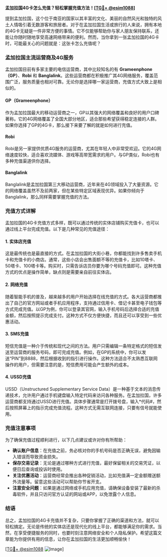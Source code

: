 **孟加拉国4G卡怎么充值？轻松掌握充值方法！[[TG💪+ @esim1088](https://t.me/s/esim1088)]**

提到孟加拉国，这个位于南亚的国家以其丰富的文化、美丽的自然风光和独特的风土人情吸引着无数游客和旅居者。对于在孟加拉国生活或旅行的人来说，拥有本地的4G卡无疑是一件非常方便的事情。它不仅能够帮助你与家人朋友保持联系，还能让你随时随地享受高速网络带来的便利。然而，当你拿到一张孟加拉国的4G卡时，可能最关心的问题就是：这张卡怎么充值呢？

### 孟加拉国主流运营商及4G服务

孟加拉国目前有多家主要的电信运营商，其中比较知名的有 **Grameenphone（GP）**、**Robi** 和 **Banglalink**。这些运营商都在积极推广其4G网络服务，覆盖范围广泛，服务质量也相对可靠。无论你是选择哪一家运营商，充值方式大致上是相似的。

#### GP（Grameenphone）
作为孟加拉国最大的移动运营商之一，GP以其强大的网络覆盖和良好的用户口碑著称。它的4G网络覆盖了全国大部分地区，适合那些希望获得稳定连接的人群。如果你选择了GP的4G卡，那么接下来要了解的就是如何进行充值。

#### Robi
Robi是另一家提供优质4G服务的运营商，尤其在年轻人中非常受欢迎。它的4G网络速度较快，适合喜欢流媒体、游戏等高带宽需求的用户。与GP类似，Robi也有多种充值渠道供你选择。

#### Banglalink
Banglalink是孟加拉国第三大移动运营商，近年来在4G领域投入了大量资源。它的网络覆盖虽然不及前两家，但在某些特定区域表现优异。如果你倾向于Banglalink，那么同样需要掌握充值的方法。

### 充值方式详解

孟加拉国的4G卡充值方式多样，既可以通过传统的实体店铺购买充值卡，也可以通过线上平台完成充值。以下是几种常见的充值途径：

#### 1. 实体店充值
这是最传统也是最直接的方式。在孟加拉国的大街小巷，你都能找到许多售卖手机卡和充值卡的小商店。通常，这些小店会出售面额不等的充值卡，比如10塔卡、50塔卡、100塔卡等。购买时，只需告诉店员你要为哪个号码充值即可。这种充值方式的优点是操作简单，缺点则是需要亲自前往实体店。

#### 2. 网络充值
随着智能手机的普及，越来越多的用户开始选择在线充值的方式。各大运营商都推出了自己的官方网站或者手机应用程序，支持通过信用卡、借记卡甚至电子钱包等方式完成充值。以GP为例，你可以登录其官网，输入手机号码后选择合适的充值金额，然后按照提示完成支付。这种方式不仅方便快捷，而且还可以享受到一些优惠活动。

#### 3. SMS充值
短信充值是一种介于传统和现代之间的方法。用户只需编辑一条特定格式的短信发送至运营商的服务号码，即可完成充值。例如，在GP的系统中，你可以发送“PIN”到8888，然后根据收到的指引进行操作。这种方法适合不太熟悉互联网操作的用户，但需要注意的是，短信费用可能会产生额外的成本。

#### 4. USSD充值
USSD（Unstructured Supplementary Service Data）是一种基于文本的消息传递技术，允许用户通过手机键盘输入特定代码来访问各种服务。在孟加拉国，许多运营商都支持通过USSD进行充值。具体步骤通常是打开拨号盘，输入*代码#，然后按照屏幕上的指示完成充值流程。这种方式无需互联网连接，只要有信号就能使用。

### 充值注意事项

为了确保充值过程顺利进行，以下几点建议或许对你有所帮助：

- **确认账户信息**：在充值之前，务必核对你的手机号码是否正确无误，避免因输入错误而导致资金损失。
- **保存交易记录**：无论是通过哪种方式进行充值，最好保留相关的交易凭证，以便日后查询或投诉时使用。
- **关注优惠活动**：运营商经常会推出各种促销活动，比如充值满一定金额赠送额外流量等。留意这些活动可以帮助你节省开支。
- **注意安全问题**：如果是通过网络或手机应用充值，请确保设备安装了最新的杀毒软件，并且只访问官方认证的网站或APP，以免泄露个人信息。

### 结语

总之，孟加拉国的4G卡充值并不复杂，只要你掌握了正确的渠道和方法，就可以轻松搞定。无论是传统的实体店还是现代化的线上平台，都能够满足你的需求。当然，在享受便捷服务的同时，也要时刻注意网络安全和个人隐私保护。希望这篇文章能为你提供有用的信息，让你在孟加拉国的生活更加顺畅愉快！

[[TG💪+ @esim1088](https://t.me/s/esim1088) ![Image](https://i.postimg.cc/4NQfJmqS/Snipaste-2025-05-13-00-14-12.png)]